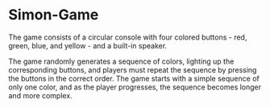 # Simon-Game
The game consists of a circular console with four colored buttons - red, green, blue, and yellow - and a built-in speaker.

The game randomly generates a sequence of colors, lighting up the corresponding buttons, and players must repeat the sequence by pressing the buttons in the correct order. The game starts with a simple sequence of only one color, and as the player progresses, the sequence becomes longer and more complex.
